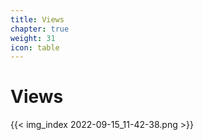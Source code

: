 ```yaml
---
title: Views
chapter: true
weight: 31
icon: table
---
```


# Views

{{< img_index 2022-09-15_11-42-38.png >}}
